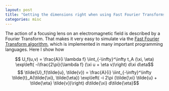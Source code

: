 ```yaml
---
layout: post
title: "Getting the dimensions right when using Fast Fourier Transforms to simulate Fourier Optics"
categories: misc
---
```


The action of a focusing lens on an electromagnetic field is described by a Fourier Transform. That makes it very easy to simulate via the [Fast Fourier Transform algorithm](https://en.wikipedia.org/wiki/Fast_Fourier_transform), which is implemented in many important programming languages. Here I show how 

$$ U_f(u,v) = \frac{A}{i \lambda f} \iint_{-\infty}^\infty t_A (\xi, \eta) \exp\left( -i\frac{2\pi}{\lambda f} (\xi u + \eta v)\right) d\xi d\eta$$
$$ \tilde{U}_f(\tilde{u}, \tilde{v}) = \frac{A}{i} \iint_{-\infty}^\infty \tilde{t}_A(\tilde{\xi}, \tilde{\eta}) \exp\left( -i 2\pi (\tilde{\xi} \tilde{u} + \tilde{\eta} \tilde{v})\right) d\tilde{\xi} d\tilde{\eta}$$
